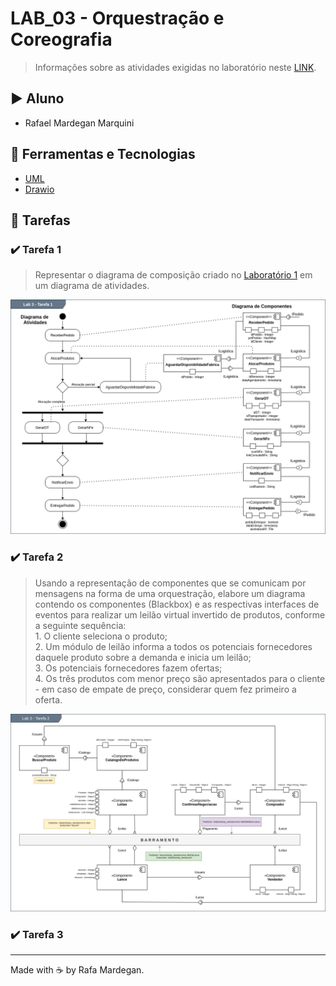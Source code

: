 # LAB_03 - Orquestração e Coreografia

> Informações sobre as atividades exigidas no laboratório neste [LINK](https://github.com/santanche/component2learn/tree/master/labs/03-mvc).

## :arrow_forward: Aluno
* Rafael Mardegan Marquini

## :hammer: Ferramentas e Tecnologias
* [UML](https://www.uml.org/)
* [Drawio](https://app.diagrams.net/)

## :pencil: Tarefas

### :heavy_check_mark: Tarefa 1
> Representar o diagrama de composição criado no [Laboratório 1](https://github.com/rmmarquini/engsoft-inf331-labs/blob/master/lab1/img/diagram-2.png) em um diagrama de atividades.

![Diagrama de Atividades](img/tarefa1.png)


### :heavy_check_mark: Tarefa 2
> Usando a representação de componentes que se comunicam por mensagens na forma de uma orquestração, elabore um diagrama contendo os componentes (Blackbox) e as respectivas interfaces de eventos para realizar um leilão virtual invertido de produtos, conforme a seguinte sequência: <br />1. O cliente seleciona o produto; <br />2. Um módulo de leilão informa a todos os potenciais fornecedores daquele produto sobre a demanda e inicia um leilão; <br />3. Os potenciais fornecedores fazem ofertas; <br />4. Os três produtos com menor preço são apresentados para o cliente - em caso de empate de preço, considerar quem fez primeiro a oferta.

![Leilão virtual invertido de produtos](img/tarefa2.png)

### :heavy_check_mark: Tarefa 3


---
Made with :coffee: by Rafa Mardegan.
